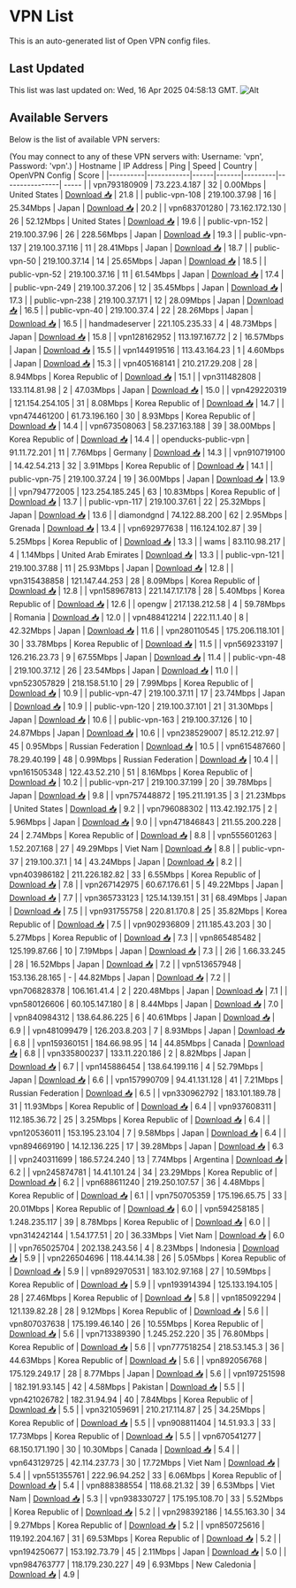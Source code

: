 # VPN List

This is an auto-generated list of Open VPN config files.

## Last Updated

This list was last updated on: Wed, 16 Apr 2025 04:58:13 GMT.
![Alt](https://repobeats.axiom.co/api/embed/186b98318ef1479477931607c1ad7d823f12451f.svg "Repobeats analytics image")

## Available Servers

Below is the list of available VPN servers:

(You may connect to any of these VPN servers with: Username: 'vpn', Password: 'vpn'.)
| Hostname | IP Address | Ping | Speed | Country | OpenVPN Config | Score |
|----------|------------|------|-------|---------|----------------| ----- |
| vpn793180909 | 73.223.4.187 | 32 | 0.00Mbps | United States | [Download 📥](./configs/server_0_US.ovpn) | 21.8 |
| public-vpn-108 | 219.100.37.98 | 16 | 25.34Mbps | Japan | [Download 📥](./configs/server_1_JP.ovpn) | 20.2 |
| vpn683701280 | 73.162.172.130 | 26 | 52.12Mbps | United States | [Download 📥](./configs/server_2_US.ovpn) | 19.6 |
| public-vpn-152 | 219.100.37.96 | 26 | 228.56Mbps | Japan | [Download 📥](./configs/server_3_JP.ovpn) | 19.3 |
| public-vpn-137 | 219.100.37.116 | 11 | 28.41Mbps | Japan | [Download 📥](./configs/server_4_JP.ovpn) | 18.7 |
| public-vpn-50 | 219.100.37.14 | 14 | 25.65Mbps | Japan | [Download 📥](./configs/server_5_JP.ovpn) | 18.5 |
| public-vpn-52 | 219.100.37.16 | 11 | 61.54Mbps | Japan | [Download 📥](./configs/server_6_JP.ovpn) | 17.4 |
| public-vpn-249 | 219.100.37.206 | 12 | 35.45Mbps | Japan | [Download 📥](./configs/server_7_JP.ovpn) | 17.3 |
| public-vpn-238 | 219.100.37.171 | 12 | 28.09Mbps | Japan | [Download 📥](./configs/server_8_JP.ovpn) | 16.5 |
| public-vpn-40 | 219.100.37.4 | 22 | 28.26Mbps | Japan | [Download 📥](./configs/server_9_JP.ovpn) | 16.5 |
| handmadeserver | 221.105.235.33 | 4 | 48.73Mbps | Japan | [Download 📥](./configs/server_10_JP.ovpn) | 15.8 |
| vpn128162952 | 113.197.167.72 | 2 | 16.57Mbps | Japan | [Download 📥](./configs/server_11_JP.ovpn) | 15.5 |
| vpn144919516 | 113.43.164.23 | 1 | 4.60Mbps | Japan | [Download 📥](./configs/server_12_JP.ovpn) | 15.3 |
| vpn405168141 | 210.217.29.208 | 28 | 8.94Mbps | Korea Republic of | [Download 📥](./configs/server_13_KR.ovpn) | 15.1 |
| vpn311482808 | 133.114.81.98 | 2 | 47.03Mbps | Japan | [Download 📥](./configs/server_14_JP.ovpn) | 15.0 |
| vpn429220319 | 121.154.254.105 | 31 | 8.08Mbps | Korea Republic of | [Download 📥](./configs/server_15_KR.ovpn) | 14.7 |
| vpn474461200 | 61.73.196.160 | 30 | 8.93Mbps | Korea Republic of | [Download 📥](./configs/server_16_KR.ovpn) | 14.4 |
| vpn673508063 | 58.237.163.188 | 39 | 38.00Mbps | Korea Republic of | [Download 📥](./configs/server_17_KR.ovpn) | 14.4 |
| openducks-public-vpn | 91.11.72.201 | 11 | 7.76Mbps | Germany | [Download 📥](./configs/server_18_DE.ovpn) | 14.3 |
| vpn910719100 | 14.42.54.213 | 32 | 3.91Mbps | Korea Republic of | [Download 📥](./configs/server_19_KR.ovpn) | 14.1 |
| public-vpn-75 | 219.100.37.24 | 19 | 36.00Mbps | Japan | [Download 📥](./configs/server_20_JP.ovpn) | 13.9 |
| vpn794772005 | 123.254.185.245 | 63 | 10.83Mbps | Korea Republic of | [Download 📥](./configs/server_21_KR.ovpn) | 13.7 |
| public-vpn-117 | 219.100.37.61 | 22 | 25.32Mbps | Japan | [Download 📥](./configs/server_22_JP.ovpn) | 13.6 |
| diamondgnd | 74.122.88.200 | 62 | 2.95Mbps | Grenada | [Download 📥](./configs/server_23_GD.ovpn) | 13.4 |
| vpn692977638 | 116.124.102.87 | 39 | 5.25Mbps | Korea Republic of | [Download 📥](./configs/server_24_KR.ovpn) | 13.3 |
| wams | 83.110.98.217 | 4 | 1.14Mbps | United Arab Emirates | [Download 📥](./configs/server_25_AE.ovpn) | 13.3 |
| public-vpn-121 | 219.100.37.88 | 11 | 25.93Mbps | Japan | [Download 📥](./configs/server_26_JP.ovpn) | 12.8 |
| vpn315438858 | 121.147.44.253 | 28 | 8.09Mbps | Korea Republic of | [Download 📥](./configs/server_27_KR.ovpn) | 12.8 |
| vpn158967813 | 221.147.17.178 | 28 | 5.40Mbps | Korea Republic of | [Download 📥](./configs/server_28_KR.ovpn) | 12.6 |
| opengw | 217.138.212.58 | 4 | 59.78Mbps | Romania | [Download 📥](./configs/server_29_RO.ovpn) | 12.0 |
| vpn488412214 | 222.11.1.40 | 8 | 42.32Mbps | Japan | [Download 📥](./configs/server_30_JP.ovpn) | 11.6 |
| vpn280110545 | 175.206.118.101 | 30 | 33.78Mbps | Korea Republic of | [Download 📥](./configs/server_31_KR.ovpn) | 11.5 |
| vpn569233197 | 126.216.23.73 | 9 | 67.55Mbps | Japan | [Download 📥](./configs/server_32_JP.ovpn) | 11.4 |
| public-vpn-48 | 219.100.37.12 | 26 | 23.54Mbps | Japan | [Download 📥](./configs/server_33_JP.ovpn) | 11.0 |
| vpn523057829 | 218.158.51.10 | 29 | 7.99Mbps | Korea Republic of | [Download 📥](./configs/server_34_KR.ovpn) | 10.9 |
| public-vpn-47 | 219.100.37.11 | 17 | 23.74Mbps | Japan | [Download 📥](./configs/server_35_JP.ovpn) | 10.9 |
| public-vpn-120 | 219.100.37.101 | 21 | 31.30Mbps | Japan | [Download 📥](./configs/server_36_JP.ovpn) | 10.6 |
| public-vpn-163 | 219.100.37.126 | 10 | 24.87Mbps | Japan | [Download 📥](./configs/server_37_JP.ovpn) | 10.6 |
| vpn238529007 | 85.12.212.97 | 45 | 0.95Mbps | Russian Federation | [Download 📥](./configs/server_38_RU.ovpn) | 10.5 |
| vpn615487660 | 78.29.40.199 | 48 | 0.99Mbps | Russian Federation | [Download 📥](./configs/server_39_RU.ovpn) | 10.4 |
| vpn161505348 | 122.43.52.210 | 51 | 8.16Mbps | Korea Republic of | [Download 📥](./configs/server_40_KR.ovpn) | 10.2 |
| public-vpn-217 | 219.100.37.199 | 20 | 39.78Mbps | Japan | [Download 📥](./configs/server_41_JP.ovpn) | 9.8 |
| vpn757448872 | 195.211.191.35 | 3 | 21.23Mbps | United States | [Download 📥](./configs/server_42_US.ovpn) | 9.2 |
| vpn796088302 | 113.42.192.175 | 2 | 5.96Mbps | Japan | [Download 📥](./configs/server_43_JP.ovpn) | 9.0 |
| vpn471846843 | 211.55.200.228 | 24 | 2.74Mbps | Korea Republic of | [Download 📥](./configs/server_44_KR.ovpn) | 8.8 |
| vpn555601263 | 1.52.207.168 | 27 | 49.29Mbps | Viet Nam | [Download 📥](./configs/server_45_VN.ovpn) | 8.8 |
| public-vpn-37 | 219.100.37.1 | 14 | 43.24Mbps | Japan | [Download 📥](./configs/server_46_JP.ovpn) | 8.2 |
| vpn403986182 | 211.226.182.82 | 33 | 6.55Mbps | Korea Republic of | [Download 📥](./configs/server_47_KR.ovpn) | 7.8 |
| vpn267142975 | 60.67.176.61 | 5 | 49.22Mbps | Japan | [Download 📥](./configs/server_48_JP.ovpn) | 7.7 |
| vpn365733123 | 125.14.139.151 | 31 | 68.49Mbps | Japan | [Download 📥](./configs/server_49_JP.ovpn) | 7.5 |
| vpn931755758 | 220.81.170.8 | 25 | 35.82Mbps | Korea Republic of | [Download 📥](./configs/server_50_KR.ovpn) | 7.5 |
| vpn902936809 | 211.185.43.203 | 30 | 5.27Mbps | Korea Republic of | [Download 📥](./configs/server_51_KR.ovpn) | 7.3 |
| vpn865485482 | 125.199.87.66 | 10 | 7.19Mbps | Japan | [Download 📥](./configs/server_52_JP.ovpn) | 7.3 |
| 2i6 | 1.66.33.245 | 28 | 16.52Mbps | Japan | [Download 📥](./configs/server_53_JP.ovpn) | 7.2 |
| vpn513657948 | 153.136.28.165 | - | 44.82Mbps | Japan | [Download 📥](./configs/server_54_JP.ovpn) | 7.2 |
| vpn706828378 | 106.161.41.4 | 2 | 220.48Mbps | Japan | [Download 📥](./configs/server_55_JP.ovpn) | 7.1 |
| vpn580126606 | 60.105.147.180 | 8 | 8.44Mbps | Japan | [Download 📥](./configs/server_56_JP.ovpn) | 7.0 |
| vpn840984312 | 138.64.86.225 | 6 | 40.61Mbps | Japan | [Download 📥](./configs/server_57_JP.ovpn) | 6.9 |
| vpn481099479 | 126.203.8.203 | 7 | 8.93Mbps | Japan | [Download 📥](./configs/server_58_JP.ovpn) | 6.8 |
| vpn159360151 | 184.66.98.95 | 14 | 44.85Mbps | Canada | [Download 📥](./configs/server_59_CA.ovpn) | 6.8 |
| vpn335800237 | 133.11.220.186 | 2 | 8.82Mbps | Japan | [Download 📥](./configs/server_60_JP.ovpn) | 6.7 |
| vpn145886454 | 138.64.199.116 | 4 | 52.79Mbps | Japan | [Download 📥](./configs/server_61_JP.ovpn) | 6.6 |
| vpn157990709 | 94.41.131.128 | 41 | 7.21Mbps | Russian Federation | [Download 📥](./configs/server_62_RU.ovpn) | 6.5 |
| vpn330962792 | 183.101.189.78 | 31 | 11.93Mbps | Korea Republic of | [Download 📥](./configs/server_63_KR.ovpn) | 6.4 |
| vpn937608311 | 112.185.36.72 | 25 | 3.25Mbps | Korea Republic of | [Download 📥](./configs/server_64_KR.ovpn) | 6.4 |
| vpn120536011 | 153.195.23.104 | 7 | 9.58Mbps | Japan | [Download 📥](./configs/server_65_JP.ovpn) | 6.4 |
| vpn894669190 | 14.12.136.225 | 17 | 39.28Mbps | Japan | [Download 📥](./configs/server_66_JP.ovpn) | 6.3 |
| vpn240311699 | 186.57.24.240 | 13 | 7.74Mbps | Argentina | [Download 📥](./configs/server_67_AR.ovpn) | 6.2 |
| vpn245874781 | 14.41.101.24 | 34 | 23.29Mbps | Korea Republic of | [Download 📥](./configs/server_68_KR.ovpn) | 6.2 |
| vpn688611240 | 219.250.107.57 | 36 | 4.48Mbps | Korea Republic of | [Download 📥](./configs/server_69_KR.ovpn) | 6.1 |
| vpn750705359 | 175.196.65.75 | 33 | 20.01Mbps | Korea Republic of | [Download 📥](./configs/server_70_KR.ovpn) | 6.0 |
| vpn594258185 | 1.248.235.117 | 39 | 8.78Mbps | Korea Republic of | [Download 📥](./configs/server_71_KR.ovpn) | 6.0 |
| vpn314242144 | 1.54.177.51 | 20 | 36.33Mbps | Viet Nam | [Download 📥](./configs/server_72_VN.ovpn) | 6.0 |
| vpn765025704 | 202.138.243.56 | 4 | 8.23Mbps | Indonesia | [Download 📥](./configs/server_73_ID.ovpn) | 5.9 |
| vpn226504696 | 118.44.14.38 | 26 | 5.05Mbps | Korea Republic of | [Download 📥](./configs/server_74_KR.ovpn) | 5.9 |
| vpn892970531 | 183.102.97.168 | 27 | 10.59Mbps | Korea Republic of | [Download 📥](./configs/server_75_KR.ovpn) | 5.9 |
| vpn193914394 | 125.133.194.105 | 28 | 27.46Mbps | Korea Republic of | [Download 📥](./configs/server_76_KR.ovpn) | 5.8 |
| vpn185092294 | 121.139.82.28 | 28 | 9.12Mbps | Korea Republic of | [Download 📥](./configs/server_77_KR.ovpn) | 5.6 |
| vpn807037638 | 175.199.46.140 | 26 | 10.55Mbps | Korea Republic of | [Download 📥](./configs/server_78_KR.ovpn) | 5.6 |
| vpn713389390 | 1.245.252.220 | 35 | 76.80Mbps | Korea Republic of | [Download 📥](./configs/server_79_KR.ovpn) | 5.6 |
| vpn777518254 | 218.53.145.3 | 36 | 44.63Mbps | Korea Republic of | [Download 📥](./configs/server_80_KR.ovpn) | 5.6 |
| vpn892056768 | 175.129.249.17 | 28 | 8.77Mbps | Japan | [Download 📥](./configs/server_81_JP.ovpn) | 5.6 |
| vpn197251598 | 182.191.93.145 | 42 | 4.58Mbps | Pakistan | [Download 📥](./configs/server_82_PK.ovpn) | 5.5 |
| vpn421026782 | 182.31.94.94 | 40 | 7.84Mbps | Korea Republic of | [Download 📥](./configs/server_83_KR.ovpn) | 5.5 |
| vpn321059691 | 210.217.114.87 | 25 | 34.25Mbps | Korea Republic of | [Download 📥](./configs/server_84_KR.ovpn) | 5.5 |
| vpn908811404 | 14.51.93.3 | 33 | 17.73Mbps | Korea Republic of | [Download 📥](./configs/server_85_KR.ovpn) | 5.5 |
| vpn670541277 | 68.150.171.190 | 30 | 10.30Mbps | Canada | [Download 📥](./configs/server_86_CA.ovpn) | 5.4 |
| vpn643129725 | 42.114.237.73 | 30 | 17.72Mbps | Viet Nam | [Download 📥](./configs/server_87_VN.ovpn) | 5.4 |
| vpn551355761 | 222.96.94.252 | 33 | 6.06Mbps | Korea Republic of | [Download 📥](./configs/server_88_KR.ovpn) | 5.4 |
| vpn888388554 | 118.68.21.32 | 39 | 6.53Mbps | Viet Nam | [Download 📥](./configs/server_89_VN.ovpn) | 5.3 |
| vpn938330727 | 175.195.108.70 | 33 | 5.52Mbps | Korea Republic of | [Download 📥](./configs/server_90_KR.ovpn) | 5.2 |
| vpn298392186 | 14.55.163.30 | 34 | 9.27Mbps | Korea Republic of | [Download 📥](./configs/server_91_KR.ovpn) | 5.2 |
| vpn850725616 | 119.192.204.167 | 31 | 69.53Mbps | Korea Republic of | [Download 📥](./configs/server_92_KR.ovpn) | 5.2 |
| vpn194250677 | 153.192.73.79 | 45 | 2.11Mbps | Japan | [Download 📥](./configs/server_93_JP.ovpn) | 5.0 |
| vpn984763777 | 118.179.230.227 | 49 | 6.93Mbps | New Caledonia | [Download 📥](./configs/server_94_NC.ovpn) | 4.9 |
